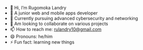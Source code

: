- 👋 Hi, I’m Rugomoka Landry
- 👀 A junior web and mobile apps developer
- 🌱 Currently pursuing advanced cybersecurity and networking
- 💞️ Am looking to collaborate on various projects
- 📫 How to reach me: rulandry10@gmail.com
- 😄 Pronouns: he/him
- ⚡ Fun fact: learning new things

<!---
rulandry is a ✨ special ✨ repository because its `README.md` (this file) appears on your GitHub profile.
You can click the Preview link to take a look at your changes.
--->
